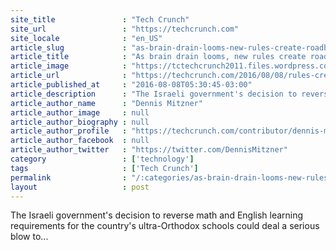 ```yaml
---
site_title               : "Tech Crunch"
site_url                 : "https://techcrunch.com"
site_locale              : "en_US"
article_slug             : "as-brain-drain-looms-new-rules-create-roadblocks-for-ultra-orthodox-to-enter-israels-tech-sector"
article_title            : "As brain drain looms, new rules create roadblocks for ultra-orthodox to enter Israel’s tech sector"
article_image            : "https://tctechcrunch2011.files.wordpress.com/2016/08/1076996044_2c12ae07e2_o.jpg?w=764&h=400&crop=1"
article_url              : "https://techcrunch.com/2016/08/08/rules-create-roadblocks-for-ultra-orthodox-in-israeli-tech/"
article_published_at     : "2016-08-08T05:30:45-03:00"
article_description      : "The Israeli government's decision to reverse math and English learning requirements for the country's ultra-Orthodox schools could deal a serious blow to..."
article_author_name      : "Dennis Mitzner"
article_author_image     : null
article_author_biography : null
article_author_profile   : "https://techcrunch.com/contributor/dennis-mitzner/"
article_author_facebook  : null
article_author_twitter   : "https://twitter.com/DennisMitzner"
category                 : ['technology']
tags                     : ['Tech Crunch']
permalink                : "/:categories/as-brain-drain-looms-new-rules-create-roadblocks-for-ultra-orthodox-to-enter-israels-tech-sector/"
layout                   : post
---
```


The Israeli government's decision to reverse math and English learning requirements for the country's ultra-Orthodox schools could deal a serious blow to...
